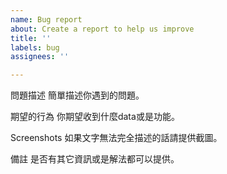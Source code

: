 ```yaml
---
name: Bug report
about: Create a report to help us improve
title: ''
labels: bug
assignees: ''

---
```


問題描述
簡單描述你遇到的問題。

期望的行為
你期望收到什麼data或是功能。

Screenshots
如果文字無法完全描述的話請提供截圖。

備註
是否有其它資訊或是解法都可以提供。
